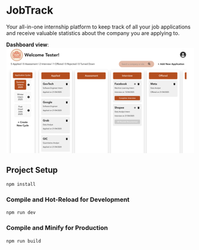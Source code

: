 # JobTrack

Your all-in-one internship platform to keep track of all your job applications and receive valuable statistics about the company you are applying to.

**Dashboard view**:
![Dashboard](https://github.com/BT3103AppDev1/l1-finaltermproject-2425s2l1_group16/blob/8fe2268555e966a3bcd2c30dc3df80d2c70c1397/public/Landing%20Page.png)

## Project Setup

```sh
npm install
```

### Compile and Hot-Reload for Development

```sh
npm run dev
```

### Compile and Minify for Production

```sh
npm run build
```
